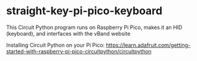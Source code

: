 # straight-key-pi-pico-keyboard
This Circuit Python program runs on Raspberry Pi Pico, makes it an HID (keyboard), and interfaces with the vBand website 

Installing Circuit Python on your Pi Pico: 
https://learn.adafruit.com/getting-started-with-raspberry-pi-pico-circuitpython/circuitpython
